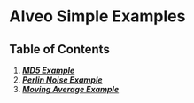 # Alveo Simple Examples
## Table of Contents
1. [***MD5 Example***](01_md5/Readme.md)
2. [***Perlin Noise Example***](02_perlin/Readme.md)
3. [***Moving Average Example***](03_moving_average/Readme.md) 

